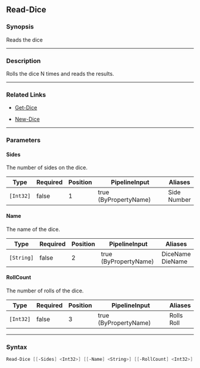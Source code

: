Read-Dice
---------

### Synopsis
Reads the dice

---

### Description

Rolls the dice N times and reads the results.

---

### Related Links
* [Get-Dice](Get-Dice.md)

* [New-Dice](New-Dice.md)

---

### Parameters
#### **Sides**
The number of sides on the dice.

|Type     |Required|Position|PipelineInput        |Aliases        |
|---------|--------|--------|---------------------|---------------|
|`[Int32]`|false   |1       |true (ByPropertyName)|Side<br/>Number|

#### **Name**
The name of the dice.

|Type      |Required|Position|PipelineInput        |Aliases             |
|----------|--------|--------|---------------------|--------------------|
|`[String]`|false   |2       |true (ByPropertyName)|DiceName<br/>DieName|

#### **RollCount**
The number of rolls of the dice.

|Type     |Required|Position|PipelineInput        |Aliases       |
|---------|--------|--------|---------------------|--------------|
|`[Int32]`|false   |3       |true (ByPropertyName)|Rolls<br/>Roll|

---

### Syntax
```PowerShell
Read-Dice [[-Sides] <Int32>] [[-Name] <String>] [[-RollCount] <Int32>] [<CommonParameters>]
```
